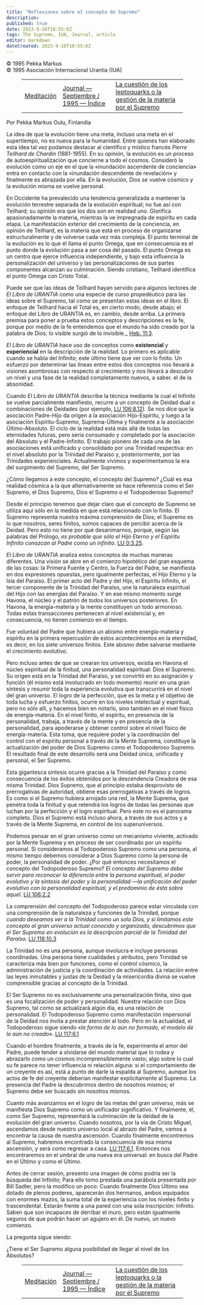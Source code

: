 ```yaml
---
title: "Reflexiones sobre el concepto de Supremo"
description: 
published: true
date: 2023-9-16T10:55:6Z
tags: The Supreme, IUA, Journal, article
editor: markdown
dateCreated: 2023-9-16T10:55:6Z
---
```


<p class="v-card v-sheet theme--light grey lighten-3 px-2">© 1995 Pekka Markus<br>© 1995 Asociación Internacional Urantia (IUA)</p>
<figure class="table chapter-navigator">
  <table>
    <tbody>
      <tr>
        <td>
        <a href="/es/article/Jacques_Dupont/Meditation">
          <span class="mdi mdi-arrow-left-drop-circle"></span><span class="pl-2">Meditación</span>
        </a>
        </td>
        <td>
        <a href="/es/index/articles_iua_journal#journal-septiembre-/-1995">
          <span class="mdi mdi-book-open-variant"></span><span class="pl-2">Journal — Septiembre / 1995 — Índice</span>
        </a>
        </td>
        <td>
        <a href="/es/article/Nigel_Nunn/The_Matter_of_Leptoquarks">
          <span class="pr-2">La cuestión de los leptoquarks o la gestión de la materia por el Supremo</span><span class="mdi mdi-arrow-right-drop-circle"></span>
        </a>
        </td>
      </tr>
    </tbody>
  </table>
</figure>


Por Pekka Markus
Oulu, Finlandia

La idea de que la evolución tiene una meta, incluso una meta en el supertiempo, no es nueva para la humanidad. Entre quienes han elaborado esta idea tal vez podamos destacar al científico y místico francés _Pierre Teilhard de Chardin_ (1881-1955). En su opinión, la evolución es un proceso de autoespiritualización que concierne a todo el cosmos. Consideró la evolución como un eje en el que la «inundación ascendente de conciencia» entra en contacto con la «inundación descendente de revelación» y finalmente es abrazada por ella. En la evolución, Dios se vuelve cósmico y la evolución misma se vuelve personal.

En Occidente ha prevalecido una tendencia generalizada a mantener la evolución terrestre separada de la evolución espiritual; no fue así con Teilhard; su opinión era que los dos son en realidad uno. Glorifica apasionadamente la materia, mientras la ve impregnada de espíritu en cada etapa. La manifestación exterior del crecimiento de la conciencia, en opinión de Teilhard, es la materia que está en proceso de organizarse estructuralmente y de volverse cada vez más compleja. El punto terminal de la evolución es lo que él llama el punto Omega, que en consecuencia es el punto donde la evolución pasa a ser cosa del pasado. El punto Omega es un centro que ejerce influencia independiente, y bajo esta influencia la personalización del universo y las personalizaciones de sus partes componentes alcanzan su culminación. Siendo cristiano, Teilhard identifica el punto Omega con Cristo Total.

Puede ser que las ideas de Teilhard hayan servido para algunos lectores de _El Libro de URANTIA_ como una especie de curso propedéutico para las ideas sobre el Supremo, tal como se presentan estas ideas en el libro. El enfoque de Teilhard hacia el Total es, en cierto modo, desde abajo; el enfoque del Libro de URANTIA es, en cambio, desde arriba. La primera premisa para poner a prueba estos conceptos y descripciones es la fe, porque por medio de la fe entendemos que el mundo ha sido creado por la palabra de Dios; lo visible surgió de lo invisible._ [Heb. 11:3](/es/Bible/Hebrews/11#v3).

_El Libro de URANTIA_ hace uso de conceptos como **existencial** y **experiencial** en la descripción de la realidad. Lo primero es aplicable cuando se habla del Infinito; este último tiene que ver con lo finito. Un esfuerzo por determinar las líneas entre estos dos conceptos nos llevará a visiones asombrosas con respecto al crecimiento y nos llevará a descubrir un nivel y una fase de la realidad completamente nuevos, a saber. el de la absonidad.

Cuando _El Libro de URANTIA_ describe la técnica mediante la cual el Infinito se vuelve parcialmente manifiesto, recurre a un concepto de Deidad dual o combinaciones de Deidades (por ejemplo, [LU 106:8.12](/es/The_Urantia_Book/106#p8_12)). Se nos dice que la asociación Padre-Hijo da origen a la asociación Hijo-Espíritu, y luego a la asociación Espíritu-Supremo, Suprema-Última y finalmente a la asociación Último-Absoluto. El ciclo de la realidad está más allá de todas las eternidades futuras, pero sería consumado y completado por la asociación del Absoluto y el Padre-Infinito. El trabajo pionero de cada una de las asociaciones está unificado y consolidado por una Trinidad respectiva: en el nivel absoluto por la Trinidad del Paraíso y, posteriormente, por las Trinidades experienciales. Actualmente vivimos y experimentamos la era del surgimiento del Supremo, del Ser Supremo.

¿Cómo llegamos a este concepto, el concepto del Supremo? ¿Cuál es esa realidad cósmica a la que alternativamente se hace referencia como el Ser Supremo, el Dios Supremo, Dios el Supremo o el Todopoderoso Supremo?

Desde el principio tenemos que dejar claro que el concepto de Supremo se utiliza aquí sólo en la medida en que está relacionado con lo finito. El Supremo representa nuestra máxima comprensión de Dios; el Supremo es lo que nosotros, seres finitos, somos capaces de percibir acerca de la Deidad. Pero esto no tiene por qué desanimarnos, porque, según las palabras del Prólogo, _es probable que sólo el Hijo Eterno y el Espíritu Infinito conozcan al Padre como un infinito_. [LU 0:3.25](/es/The_Urantia_Book/0#p3_25).

_El Libro de URANTIA_ analiza estos conceptos de muchas maneras diferentes. Una visión se abre en el comienzo hipotético del gran esquema de las cosas: la Primera Fuente y Centro, la Fuerza del Padre, se manifiesta en dos expresiones opuestas, pero igualmente perfectas, el Hijo Eterno y la Isla del Paraíso. El primer acto del Padre y del Hijo, el Espíritu Infinito, el tercer componente de la Trinidad del Paraíso, une la naturaleza espiritual del Hijo con las energías del Paraíso. Y en ese mismo momento surge Havona, el núcleo y el patrón de todos los universos posteriores. En Havona, la energía-materia y la mente constituyen un todo armonioso. Todas estas transacciones pertenecen al nivel existencial y, en consecuencia, no tienen comienzo en el tiempo.

Fue voluntad del Padre que hubiera un abismo entre energía-materia y espíritu en la primera repercusión de estos acontecimientos en la eternidad, es decir, en los siete universos finitos. Este abismo debe salvarse mediante el crecimiento evolutivo.

Pero incluso antes de que se crearan los universos, existía en Havona el núcleo espiritual de la finitud, una personalidad espiritual: Dios el Supremo. Su origen está en la Trinidad del Paraíso, y se convirtió en su asignación y función (él mismo está involucrado en todo momento) reunir en una gran síntesis y resumir toda la experiencia evolutiva que transcurrirá en el nivel del gran universo. El logro de la perfección, que es la meta y el objetivo de toda lucha y esfuerzo finitos, ocurre en los niveles intelectual y espiritual, pero no sólo allí, y hacemos bien en notarlo, sino también en el nivel físico de energía-materia. En el nivel finito, el espíritu, en presencia de la personalidad, trabaja, a través de la mente y en presencia de la personalidad, para apoderarse y obtener control sobre el nivel físico de energía-materia. Esta toma, que requiere poder y la coordinación del control con el espíritu personal a través de la Mente Suprema, constituye la actualización del poder de Dios Supremo como el Todopoderoso Supremo. El resultado final de este desarrollo será una Deidad única, unificada y personal, el Ser Supremo.

Esta gigantesca síntesis ocurre gracias a la Trinidad del Paraíso y como consecuencia de los éxitos obtenidos por la descendencia Creadora de esa misma Trinidad. Dios Supremo, que al principio estaba desprovisto de prerrogativas de autoridad, obtiene esas prerrogativas a través de logros. Es como si el Supremo hubiera arrojado una red, la Mente Suprema, que penetra toda la finitud y que retendrá los logros de todas las personas que luchan por la perfección y el logro espiritual. Pero este no es el panorama completo. Dios el Supremo está incluso ahora, a través de sus actos y a través de la Mente Suprema, en control de los superuniversos.

Podemos pensar en el gran universo como un mecanismo viviente, activado por la Mente Suprema y en proceso de ser coordinado por un espíritu personal. Si consideramos al Todopoderoso Supremo como una persona, al mismo tiempo debemos considerar a Dios Supremo como la persona de poder, la personalidad de poder. ¿Por qué entonces necesitamos el concepto del Todopoderoso Supremo? _El concepto del Supremo debe servir para reconocer la diferencia entre la persona espiritual, el poder evolutivo y la síntesis del poder y la personalidad —la unificación del poder evolutivo con la personalidad espiritual, y el predominio de ésta sobre aquel_. [LU 106:2.2](/es/The_Urantia_Book/106#p2_2)

La comprensión del concepto del Todopoderoso parece estar vinculada con una comprensión de la naturaleza y funciones de la Trinidad, porque _cuando deseamos ver a la Trinidad como un solo Dios, y si limitamos este concepto al gran universo actual conocido y organizado, descubrimos que el Ser Supremo en evolución es la descripción parcial de la Trinidad del Paraíso._ [LU 118:10.3](/es/The_Urantia_Book/118#p10_3)

La Trinidad no es una persona, aunque involucra e incluye personas coordinadas. Una persona tiene cualidades y atributos, pero Trinidad se caracteriza más bien por funciones, como el control cósmico, la administración de justicia y la coordinación de actividades. La relación entre las leyes inmutables y justas de la Deidad y la misericordia divina se vuelve comprensible gracias al concepto de la Trinidad.

El Ser Supremo no es exclusivamente una personalización finita, sino que es una focalización de poder y personalidad. Nuestra relación con Dios Supremo, tal como se actualizará algún día, es una relación de personalidad. El Todopoderoso Supremo como manifestación impersonal de la Deidad nos invita a prestar atención al todo. Pero en la actualidad, el Todopoderoso sigue siendo «_la forma de lo aún no formado, el modelo de lo aún no creado_». [LU 117:6.1](/es/The_Urantia_Book/117#p6_1)

Cuando el hombre finalmente, a través de la fe, experimenta el amor del Padre, puede tender a olvidarse del mundo material que lo rodea y abrazarlo como un cosmos incomprensiblemente vasto; algo sobre lo cual su fe parece no tener influencia ni relación alguna: si el comportamiento de un creyente es así, está a punto de darle la espalda al Supremo, aunque los actos de fe del creyente deberían manifestar explícitamente al Supremo. La presencia del Padre la descubrimos dentro de nosotros mismos; el Supremo debe ser buscado sin nosotros mismos.

Cuanto más avanzamos en el logro de las metas del gran universo, más se manifiesta Dios Supremo como un unificador significativo. Y finalmente, él, como Ser Supremo, representará la culminación de la deidad de la evolución del gran universo. Cuando nosotros, por la vía de Cristo Miguel, ascendamos desde nuestro universo local al abrazo del Padre, vamos a encontrar la causa de nuestra ascensión. Cuando finalmente encontremos al Supremo, habremos encontrado la consecuencia de esa misma ascensión, y será como regresar a casa. [LU 117:6.1](/es/The_Urantia_Book/117#p6_1). Entonces nos encontraremos en el umbral de una nueva era universal: en busca del Padre en el Último y como el Último.

Antes de cerrar sesión, presento una imagen de cómo podría ser la búsqueda del Infinito; Para ello tomo prestada una parábola presentada por Bill Sadler, pero la modifico un poco: Cuando finalmente Dios Último sea dotado de plenos poderes, aparecerán dos hermanos, ambos equipados con enormes mazos, la suma total de la experiencia con los niveles finito y trascendental. Estarán frente a una pared con una sola inscripción: Infinito. Saben que son incapaces de derribar el muro, pero están igualmente seguros de que podrán hacer un agujero en él. De nuevo, un nuevo comienzo.

La pregunta sigue siendo:

¿Tiene el Ser Supremo alguna posibilidad de llegar al nivel de los Absolutos?

<figure class="table chapter-navigator">
  <table>
    <tbody>
      <tr>
        <td>
        <a href="/es/article/Jacques_Dupont/Meditation">
          <span class="mdi mdi-arrow-left-drop-circle"></span><span class="pl-2">Meditación</span>
        </a>
        </td>
        <td>
        <a href="/es/index/articles_iua_journal#journal-septiembre-/-1995">
          <span class="mdi mdi-book-open-variant"></span><span class="pl-2">Journal — Septiembre / 1995 — Índice</span>
        </a>
        </td>
        <td>
        <a href="/es/article/Nigel_Nunn/The_Matter_of_Leptoquarks">
          <span class="pr-2">La cuestión de los leptoquarks o la gestión de la materia por el Supremo</span><span class="mdi mdi-arrow-right-drop-circle"></span>
        </a>
        </td>
      </tr>
    </tbody>
  </table>
</figure>
